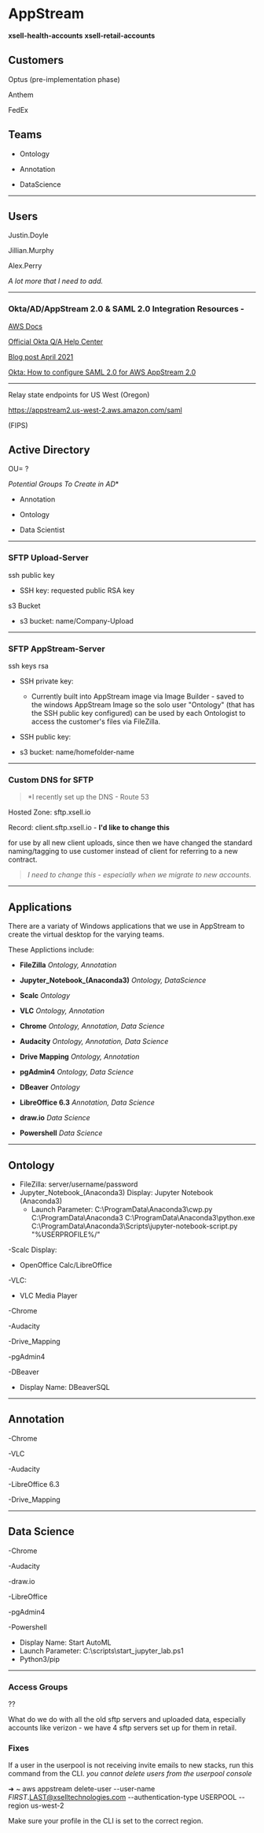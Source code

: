 
# AppStream

**xsell-health-accounts**
**xsell-retail-accounts**

## Customers

Optus (pre-implementation phase)

Anthem

FedEx

## Teams

- Ontology

- Annotation

- DataScience

---

## Users

Justin.Doyle

Jillian.Murphy

Alex.Perry

_A lot more that I need to add._

---

### Okta/AD/AppStream 2.0 & SAML 2.0 Integration Resources -

[AWS Docs](https://docs.aws.amazon.com/appstream2/latest/developerguide/external-identity-providers-further-info.html)

[Official Okta Q/A Help Center](https://support.okta.com/help/s/question/0D50Z00008GfxSX/okta-front-end-to-aws-appstram-20-configuration-instructions-please?language=en_US)

[Blog post April 2021](https://www.rapyder.com/blogs/amazon-aws-appstream-2-0-okta-saml-integration/)

[Okta: How to configure SAML 2.0 for AWS AppStream 2.0](https://saml-doc.okta.com/SAML_Docs/How-to-Configure-SAML-2.0-for-Amazon-AppStream-2-0.html)

---

Relay state endpoints for US West (Oregon)

https://appstream2.us-west-2.aws.amazon.com/saml

(FIPS)



## Active Directory

OU= ?

*Potential Groups To Create in AD**

- Annotation

- Ontology

- Data Scientist

---

### SFTP Upload-Server

ssh public key

- SSH key: requested public RSA key

s3 Bucket

- s3 bucket: name/Company-Upload

---

### SFTP AppStream-Server

ssh keys rsa

- SSH private key:

  - Currently built into AppStream image via Image Builder - saved to the windows AppStream Image so the solo user "Ontology" (that has the SSH public key configured) can be used by each Ontologist to access the customer's files via FileZilla.

- SSH public key:

- s3 bucket: name/homefolder-name

---

### Custom DNS for SFTP

>*I recently set up the DNS - Route 53

Hosted Zone: sftp.xsell.io

Record: client.sftp.xsell.io - **I'd like to change this**

for use by all new client uploads, since then we have changed the standard naming/tagging to use customer instead of client for referring to a new contract.

>_I need to change this - especially when we migrate to new accounts._

---

## Applications

There are a variaty of Windows applications that we use in AppStream to create the virtual desktop for the varying teams.

These Applictions include:

- **FileZilla** _Ontology, Annotation_

- **Jupyter_Notebook_(Anaconda3)** _Ontology, DataScience_

- **Scalc** _Ontology_

- **VLC** _Ontology, Annotation_

- **Chrome** _Ontology, Annotation, Data Science_

- **Audacity** _Ontology, Annotation, Data Science_

- **Drive Mapping** _Ontology, Annotation_

- **pgAdmin4** _Ontology, Data Science_

- **DBeaver** _Ontology_

- **LibreOffice 6.3** _Annotation, Data Science_

- **draw.io** _Data Science_

- **Powershell** _Data Science_

---

## Ontology

- FileZilla: server/username/password
- Jupyter_Notebook_(Anaconda3) Display: Jupyter Notebook (Anaconda3)
  - Launch Parameter: C:\ProgramData\Anaconda3\cwp.py C:\ProgramData\Anaconda3 C:\ProgramData\Anaconda3\python.exe C:\ProgramData\Anaconda3\Scripts\jupyter-notebook-script.py "%USERPROFILE%/"

-Scalc Display:

- OpenOffice Calc/LibreOffice

-VLC:

- VLC Media Player

-Chrome

-Audacity

-Drive_Mapping

-pgAdmin4

-DBeaver

- Display Name: DBeaverSQL

---

## Annotation

-Chrome

-VLC

-Audacity

-LibreOffice 6.3

-Drive_Mapping

---

## Data Science

-Chrome

-Audacity

-draw.io

-LibreOffice

-pgAdmin4

-Powershell

- Display Name: Start AutoML
- Launch Parameter: C:\scripts\start_jupyter_lab.ps1
- Python3/pip 

---

### Access Groups

??

What do we do with all the old sftp servers and uploaded data, especially accounts like verizon - we have 4 sftp servers set up for them in retail.


### Fixes

If a user in the userpool is not receiving invite emails to new stacks, run this command from the CLI.
_you cannot delete users from the userpool console_

  ➜  ~ aws appstream delete-user --user-name $FIRST.$LAST@xselltechnologies.com --authentication-type USERPOOL --region us-west-2

Make sure your profile in the CLI is set to the correct region.

